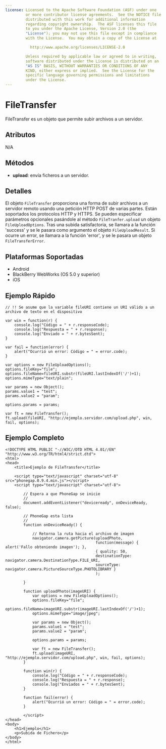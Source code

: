 ```yaml
---
license: Licensed to the Apache Software Foundation (ASF) under one
         or more contributor license agreements.  See the NOTICE file
         distributed with this work for additional information
         regarding copyright ownership.  The ASF licenses this file
         to you under the Apache License, Version 2.0 (the
         "License"); you may not use this file except in compliance
         with the License.  You may obtain a copy of the License at

           http://www.apache.org/licenses/LICENSE-2.0

         Unless required by applicable law or agreed to in writing,
         software distributed under the License is distributed on an
         "AS IS" BASIS, WITHOUT WARRANTIES OR CONDITIONS OF ANY
         KIND, either express or implied.  See the License for the
         specific language governing permissions and limitations
         under the License.
---
```


FileTransfer
==========

FileTransfer es un objeto que permite subir archivos a un servidor.

Atributos
---------

N/A

Métodos
-------

- __upload__: envía ficheros a un servidor. 

Detalles
-------

El objeto `FileTransfer` proporciona una forma de subir archivos a un servidor remoto usando una petición HTTP POST de varias partes. Están soportados los protocolos HTTP y HTTPS. Se pueden especificar parámetros opcionales pasándole al método `FileTranfer.upload` un objeto `FileUploadOptions`. Tras una subida satisfactoria, se llamara a la función 'success' y se le pasara como argumento el objeto `FileUploadResult`. Si ocurre un error, se llamara a la función 'error', y se le pasara un objeto `FileTransferError`.

Plataformas Soportadas
----------------------

- Android
- BlackBerry WebWorks (OS 5.0 y superior)
- iOS

Ejemplo Rápido
--------------
	
	// !! Se asume que la variable fileURI contiene un URI válido a un archivo de texto en el dispositivo
	
  	var win = function(r) {
        console.log("Código = " + r.responseCode);
        console.log("Respuesta = " + r.response);
        console.log("Enviado = " + r.bytesSent);
	}
	
    var fail = function(error) {
        alert("Ocurrió un error: Código = " = error.code);
    }
	
	var options = new FileUploadOptions();
	options.fileKey="file";
	options.fileName=fileURI.substr(fileURI.lastIndexOf('/')+1);
	options.mimeType="text/plain";

    var params = new Object();
	params.value1 = "test";
	params.value2 = "param";
		
	options.params = params;
	
	var ft = new FileTransfer();
    ft.upload(fileURI, "http://ejemplo.servidor.com/upload.php", win, fail, options);
    
Ejemplo Completo
----------------

    <!DOCTYPE HTML PUBLIC "-//W3C//DTD HTML 4.01//EN" "http://www.w3.org/TR/html4/strict.dtd">
    <html>
    <head>
        <title>Ejemplo de FileTransfer</title>
    
        <script type="text/javascript" charset="utf-8" src="phonegap.0.9.4.min.js"></script>
        <script type="text/javascript" charset="utf-8">
            
            // Espera a que PhoneGap se inicie
            //
            document.addEventListener("deviceready", onDeviceReady, false);
            
            // PhoneGap esta lista
            //
            function onDeviceReady() {
                
                // Retorna la ruta hacia el archivo de imagen
                navigator.camera.getPicture(uploadPhoto,
                                            function(message) { alert('Fallo obteniendo imagen'); },
                                            { quality: 50, 
                                            destinationType: navigator.camera.DestinationType.FILE_URI,
                                            sourceType: navigator.camera.PictureSourceType.PHOTOLIBRARY }
                                            );
                
            }
            
            function uploadPhoto(imageURI) {
                var options = new FileUploadOptions();
                options.fileKey="file";
                options.fileName=imageURI.substr(imageURI.lastIndexOf('/')+1);
                options.mimeType="image/jpeg";
                
                var params = new Object();
                params.value1 = "test";
                params.value2 = "param";
                
                options.params = params;
                
                var ft = new FileTransfer();
                ft.upload(imageURI, "http://ejemplo.servidor.com/upload.php", win, fail, options);
            }
            
            function win(r) {
                console.log("Código = " + r.responseCode);
                console.log("Respuesta = " + r.response);
                console.log("Enviados = " + r.bytesSent);
            }
            
            function fail(error) {
                alert("Ocurrió un error: Código = " = error.code);
            }
            
            </script>
    </head>
    <body>
        <h1>Ejemplo</h1>
        <p>Subida de Fichero</p>
    </body>
    </html>

